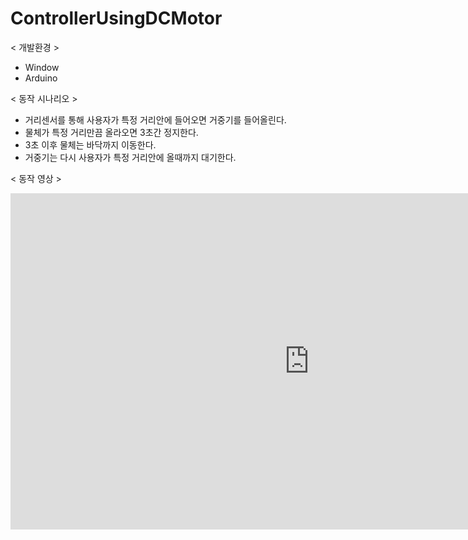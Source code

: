 # ControllerUsingDCMotor

< 개발환경 >
- Window
- Arduino

< 동작 시나리오 >
- 거리센서를 통해 사용자가 특정 거리안에 들어오면 거중기를 들어올린다.
- 물체가 특정 거리만끔 올라오면 3초간 정지한다.
- 3초 이후 물체는 바닥까지 이동한다.
- 거중기는 다시 사용자가 특정 거리안에 올때까지 대기한다.

< 동작 영상 >
<iframe width="956" height="538" src="https://blog.naver.com/mp5best/222844436674" frameborder="0" allow="accelerometer; autoplay; encrypted-media; gyroscope; picture-in-picture" allowfullscreen></iframe>
